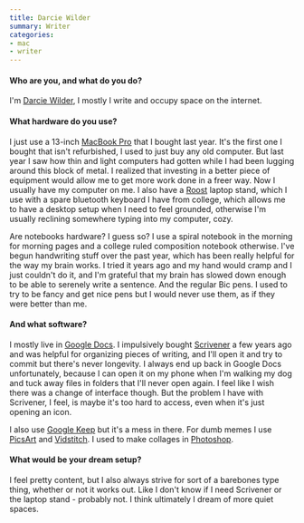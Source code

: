 ```yaml
---
title: Darcie Wilder
summary: Writer
categories:
- mac
- writer
---
```


#### Who are you, and what do you do?

I'm [Darcie Wilder](http://333333333433333.com/ "Darcie's website."), I mostly I write and occupy space on the internet.

#### What hardware do you use?

I just use a 13-inch [MacBook Pro][macbook-pro] that I bought last year. It's the first one I bought that isn't refurbished, I used to just buy any old computer. But last year I saw how thin and light computers had gotten while I had been lugging around this block of metal. I realized that investing in a better piece of equipment would allow me to get more work done in a freer way. Now I usually have my computer on me. I also have a [Roost][] laptop stand, which I use with a spare bluetooth keyboard I have from college, which allows me to have a desktop setup when I need to feel grounded, otherwise I'm usually reclining somewhere typing into my computer, cozy.

Are notebooks hardware? I guess so? I use a spiral notebook in the morning for morning pages and a college ruled composition notebook otherwise. I've begun handwriting stuff over the past year, which has been really helpful for the way my brain works. I tried it years ago and my hand would cramp and I just couldn't do it, and I'm grateful that my brain has slowed down enough to be able to serenely write a sentence. And the regular Bic pens. I used to try to be fancy and get nice pens but I would never use them, as if they were better than me.

#### And what software?

I mostly live in [Google Docs][google-docs]. I impulsively bought [Scrivener][] a few years ago and was helpful for organizing pieces of writing, and I'll open it and try to commit but there's never longevity. I always end up back in Google Docs unfortunately, because I can open it on my phone when I'm walking my dog and tuck away files in folders that I'll never open again. I feel like I wish there was a change of interface though. But the problem I have with Scrivener, I feel, is maybe it's too hard to access, even when it's just opening an icon.

I also use [Google Keep][google-keep] but it's a mess in there. For dumb memes I use [PicsArt][picsart-ios] and [Vidstitch][vidstitch-pro-ios]. I used to make collages in [Photoshop][]. 

#### What would be your dream setup?

I feel pretty content, but I also always strive for sort of a barebones type thing, whether or not it works out. Like I don't know if I need Scrivener or the laptop stand - probably not. I think ultimately I dream of more quiet spaces.

[macbook-pro]: https://www.apple.com/macbook-pro/ "A laptop."
[roost]: https://www.therooststand.com/ "A foldable laptop stand."
[google-docs]: https://en.wikipedia.org/wiki/Google_Docs "A web-based office suite."
[google-keep]: https://en.wikipedia.org/wiki/Google_Keep "A note-taking service."
[photoshop]: https://www.adobe.com/products/photoshop.html "A bitmap image editor."
[picsart-ios]: https://itunes.apple.com/us/app/picsart-photo-studio/id587366035 "An photo editor and collage app."
[scrivener]: http://literatureandlatte.com/scrivener.php "A Mac text editor aimed at writers."
[vidstitch-pro-ios]: https://itunes.apple.com/us/app/vidstitch-pro-for-instagram/id716816651 "An app for stitching images and videos together."
